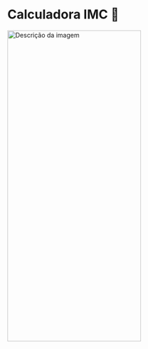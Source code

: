 # Calculadora IMC 🧮

<img src="https://github.com/Lucaasshq/calculadora_imc_flutter/assets/120293165/78e01fb3-b9b0-47f2-a9dd-f4ea5c4f8034" alt="Descrição da imagem" width="300" height="700">
